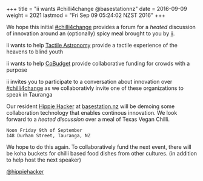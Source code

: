 +++
title = "ii wants #chilli4change @basestationnz"
date = 2016-09-09
weight = 2021
lastmod = "Fri Sep 09 05:24:02 NZST 2016"
+++


We hope this initial [#chilli4change](https://twitter.com/hippiehacker/status/773276669020778497) provides a forum for a _heated_ discussion of innovation around an (optionally) spicy meal brought to you by [ii](http://blog.ii.delivery).

ii wants to help [Tactile Astronomy](https://twitter.com/tactileedu/status/772705366891048960) provide a tactile experience of the heavens to blind youth

ii wants to help [CoBudget](https://docs.google.com/presentation/d/1ZQYKxhHwKuQGmOMPpoE8Eo0XMuw1yn55Bjgsh6-D0eQ/present?slide=id.p) provide collaborative funding for crowds with a purpose

ii invites you to participate to a conversation about innovation over [#chilli4change](https://twitter.com/hashtag/chilli4change) as we collaborativly invite one of these organizations to speak in Tauranga

Our resident [Hippie Hacker](http://twitter.com/hippiehacker) at [basestation.nz](basestation.nz) will be demoing some collaboration technology that enables continous innovation. We look forward to a *heated discussion* over a meal of Texas Vegan Chilli.

```
Noon Friday 9th of September
148 Durham Street, Tauranga, NZ
```
We hope to do this again. To collaboratively fund the next event,
there will be koha buckets for chilli based food dishes from other cultures. (in addition to help host the next speaker)



[@hippiehacker](http://twitter.com/hippiehacker)




